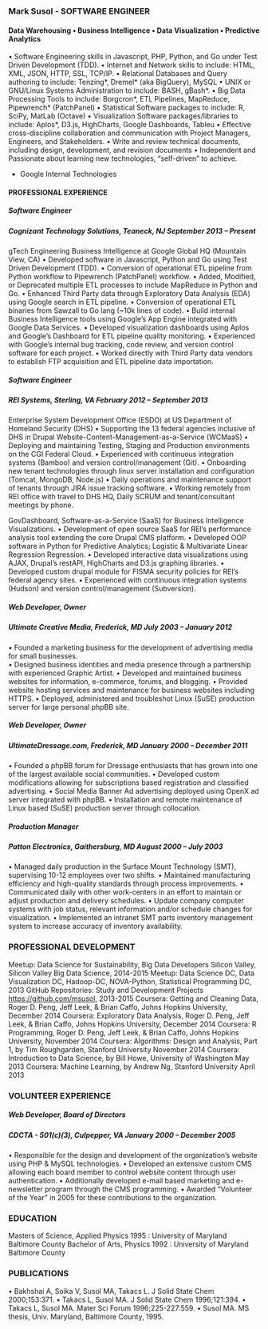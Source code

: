 ### Mark Susol - SOFTWARE ENGINEER
#### Data Warehousing • Business Intelligence • Data Visualization • Predictive Analytics

• Software Engineering skills in Javascript, PHP, Python, and Go under Test Driven Development (TDD).
• Internet and Network skills to include:  HTML, XML, JSON, HTTP, SSL, TCP/IP.
• Relational Databases and Query authoring to include:  Tenzing*, Dremel* (aka BigQuery), MySQL
• UNIX or GNU/Linux Systems Administration to include:  BASH, gBash*.
• Big Data Processing Tools to include:  Borgcron*, ETL Pipelines, MapReduce, Pipewrench* (PatchPanel)
• Statistical Software packages to include:  R, SciPy, MatLab (Octave)
• Visualization Software packages/libraries to include:  Aplos*, D3.js, HighCharts, Google Dashboards, Tableu
• Effective cross-discipline collaboration and communication with Project Managers, Engineers, and Stakeholders.
• Write and review technical documents, including design, development, and revision documents
• Independent and Passionate about learning new technologies, “self-driven” to achieve.

* Google Internal Technologies

#### PROFESSIONAL EXPERIENCE

##### Software Engineer
##### Cognizant Technology Solutions, Teaneck, NJ  September 2013 – Present
gTech Engineering Business Intelligence at Google Global HQ (Mountain View, CA)
• Developed software in Javascript, Python and Go using Test Driven Development (TDD).
• Conversion of operational ETL pipeline from Python workflow to Pipewrench (PatchPanel) workflow.
• Added, Modified, or Deprecated multiple ETL processes to include MapReduce in Python and Go.
• Enhanced Third Party data through Exploratory Data Analysis (EDA) using Google search in ETL pipeline.
• Conversion of operational ETL binaries from Sawzall to Go lang (~10k lines of code).
• Build internal Business Intelligence tools using Google’s App Engine integrated with Google Data Services. 
• Developed visualization dashboards using Aplos and Google’s Dashboard for ETL pipeline quality monitoring.
• Experienced with Google’s internal bug tracking, code review, and version control software for each project.
• Worked directly with Third Party data vendors to establish FTP acquisition and ETL pipeline data importation.

##### Software Engineer
##### REI Systems, Sterling, VA    February 2012 – September 2013
Enterprise System Development Office (ESDO) at US Department of Homeland Security (DHS)
• Supporting the 13 federal agencies inclusive of DHS in Drupal Website-Content-Management-as-a-Service (WCMaaS)
• Deploying and maintaining Testing, Staging and Production environments on the CGI Federal Cloud.
• Experienced with continuous integration systems (Bamboo) and version control/management (Git).
• Onboarding new tenant technologies through linux server installation and configuration (Tomcat, MongoDB, Node.js)
• Daily operations and maintenance support of tenants through JIRA issue tracking software.
• Working remotely from REI office with travel to DHS HQ, Daily SCRUM and tenant/consultant meetings by phone.

GovDashboard, Software-as-a-Service (SaaS) for Business Intelligence Visualizations.
• Development of open source SaaS for REI’s performance analysis tool extending the core Drupal CMS platform.
• Developed OOP software in Python for Predictive Analytics; Logistic & Multivariate Linear Regression Regression.
• Developed interactive data visualizations using AJAX, Drupal’s restAPI, HighCharts and D3.js graphing libraries.
• Developed custom drupal module for FISMA security policies for REI’s federal agency sites.
• Experienced with continuous integration systems (Hudson) and version control/management (Subversion).

#####  Web Developer, Owner
#####  Ultimate Creative Media, Frederick, MD      July 2003 – January 2012
• Founded a marketing business for the development of advertising media for small businesses.  
• Designed business identities and media presence through a partnership with experienced Graphic Artist.
• Developed and maintained business websites for information, e-commerce, forums, and blogging.
• Provided website hosting services and maintenance for business websites including HTTPS.
• Deployed, administered and troubleshot Linux (SuSE) production server for large personal phpBB site.

#####  Web Developer, Owner
#####  UltimateDressage.com, Frederick, MD    January 2000 – December 2011	
• Founded a phpBB forum for Dressage enthusiasts that has grown into one of the largest available social communities.
• Developed custom modifications allowing for subscriptions based registration and classified advertising.
• Social Media Banner Ad advertising deployed using OpenX ad server integrated with phpBB.
• Installation and remote maintenance of Linux based (SuSE) production server through collocation.

#####  Production Manager
#####  Patton Electronics, Gaithersburg, MD    August 2000 – July 2003
• Managed daily production in the Surface Mount Technology (SMT), supervising 10-12 employees over two shifts.
• Maintained manufacturing efficiency and high-quality standards through process improvements.
• Communicated daily with other work-centers in an effort to maintain or adjust production and delivery schedules.
• Update company computer systems with job status, relevant information and/or schedule changes for visualization.
• Implemented an intranet SMT parts inventory management system to increase accuracy of inventory availability.

###  PROFESSIONAL DEVELOPMENT

Meetup: Data Science for Sustainability, Big Data Developers Silicon Valley, Silicon Valley Big Data Science, 2014-2015
Meetup: Data Science DC, Data Visualization DC, Hadoop-DC, NOVA-Python, Statistical Programming DC, 2013
GitHub Repositories:  Study and Development Projects https://github.com/msusol, 2013-2015
Coursera: Getting and Cleaning Data, Roger D. Peng, Jeff Leek, & Brian Caffo, Johns Hopkins University, December 2014
Coursera: Exploratory Data Analysis, Roger D. Peng, Jeff Leek, & Brian Caffo, Johns Hopkins University, December 2014
Coursera: R Programming, Roger D. Peng, Jeff Leek, & Brian Caffo, Johns Hopkins University, November 2014
Coursera: Algorithms: Design and Analysis, Part 1, by Tim Roughgarden, Stanford University November 2014
Coursera: Introduction to Data Science, by Bill Howe, University of Washington May 2013
Coursera: Machine Learning, by Andrew Ng, Stanford University April 2013

### VOLUNTEER EXPERIENCE

#####  Web Developer, Board of Directors  
#####  CDCTA - 501(c)(3), Culpepper, VA    January 2000 – December 2005	
• Responsible for the design and development of the organization’s website using PHP & MySQL technologies.
• Developed an extensive custom CMS allowing each board member to control website content through user authentication.
• Additionally developed e-mail based marketing and e-newsletter program through the CMS programming.
• Awarded “Volunteer of the Year” in 2005 for these contributions to the organization.

### EDUCATION
Masters of Science, Applied Physics 1995 : University of Maryland Baltimore County
Bachelor of Arts, Physics 1992 : University of Maryland Baltimore County

### PUBLICATIONS
• Bakhshai A, Soika V, Susol MA, Takacs L. J Solid State Chem 2000;153:371.
• Takacs L, Susol MA. J Solid State Chem 1996;121:394.
• Takacs L, Susol MA. Mater Sci Forum 1996;225-227:559.
• Susol MA. MS thesis, Univ. Maryland, Baltimore County, 1995.

